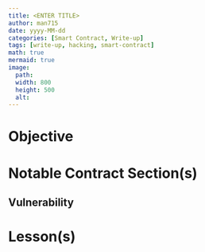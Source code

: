 ```yaml
---
title: <ENTER TITLE>
author: man715
date: yyyy-MM-dd
categories: [Smart Contract, Write-up]
tags: [write-up, hacking, smart-contract]
math: true
mermaid: true
image:
  path: 
  width: 800
  height: 500
  alt: 
---
```


# Objective


# Notable Contract Section(s)

## Vulnerability

# Lesson(s)
